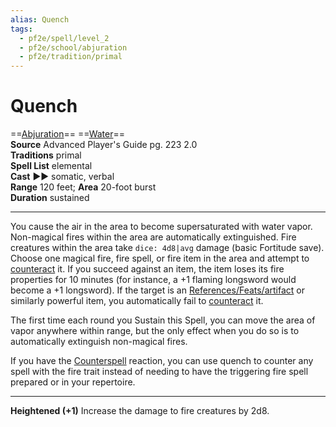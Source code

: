 ```yaml
---
alias: Quench
tags:
  - pf2e/spell/level_2
  - pf2e/school/abjuration
  - pf2e/tradition/primal
---
```


# Quench

==[Abjuration](Abjuration.md)== ==[Water](Water.md)==  
__Source__ Advanced Player's Guide pg. 223 2.0  
**Traditions** primal  
**Spell List** elemental  
**Cast** ►► somatic, verbal  
**Range** 120 feet; **Area** 20-foot burst  
**Duration** sustained

---

You cause the air in the area to become supersaturated with water vapor. Non-magical fires within the area are automatically extinguished. Fire creatures within the area take `dice: 4d8|avg` damage (basic Fortitude save). Choose one magical fire, fire spell, or fire item in the area and attempt to [counteract](Counteracting.md) it. If you succeed against an item, the item loses its fire properties for 10 minutes (for instance, a +1 flaming longsword would become a +1 longsword). If the target is an [References/Feats/artifact](References/Feats/artifact) or similarly powerful item, you automatically fail to [counteract](Counteracting.md) it.

The first time each round you Sustain this Spell, you can move the area of vapor anywhere within range, but the only effect when you do so is to automatically extinguish non-magical fires.

If you have the [Counterspell](Counterspell) reaction, you can use quench to counter any spell with the fire trait instead of needing to have the triggering fire spell prepared or in your repertoire.

<hr>

**Heightened (+1)** Increase the damage to fire creatures by 2d8.
